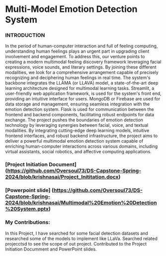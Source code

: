 # Multi-Model Emotion Detection System

### INTRODUCTION
In the period of human-computer interaction and full of feeling computing, understanding human feelings plays an urgent part in upgrading client involvement and engagement. To address this, our venture points to creating a modern multimodal feeling discovery framework leveraging facial expressions, voice sounds, and literary settings. By joining these different modalities, we look for a comprehensive arrangement capable of precisely recognizing and deciphering human feelings in real time. The system's backbone integrates the LLAMA (or LLAVA) model, a state-of-the-art deep learning architecture designed for multimodal learning tasks. Streamlit, a user-friendly web application framework, is used for the system's front end, providing an intuitive interface for users. MongoDB or Firebase are used for data storage and management, ensuring seamless integration with the emotion detection system. Flask is used for communication between the frontend and backend components, facilitating robust endpoints for data exchange. The project pushes the boundaries of emotion detection technology by leveraging synergies between facial, voice, and textual modalities. By integrating cutting-edge deep learning models, intuitive frontend interfaces, and robust backend infrastructure, the project aims to deliver a powerful multimodal emotion detection system capable of enriching human-computer interactions across various domains, including virtual assistants, social robotics, and affective computing applications.

### [Project Initiation Document] (https://github.com/Oversoul73/DS-Capstone-Spring-2024/blob/krishnasai/Project_Inititation.docx)

### [Powerpoint slide] (https://github.com/Oversoul73/DS-Capstone-Spring-2024/blob/krishnasai/Multimodal%20Emotion%20Detection%20System.pptx)

### My Contributions:
In this Project, I have searched for some facial detection datasets and researched some of the models to implement like LLaVa.
Searched related projecctsd to see the scope of out project.
Contributed to the Project Initiation Documment and PowerPoint slides. 
